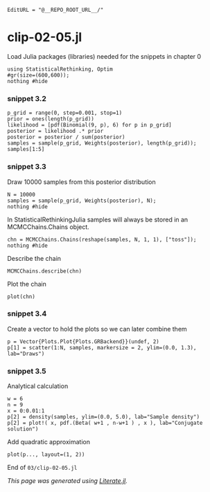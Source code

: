 ```@meta
EditURL = "@__REPO_ROOT_URL__/"
```

# clip-02-05.jl

Load Julia packages (libraries) needed  for the snippets in chapter 0

```@example clip-02-05
using StatisticalRethinking, Optim
#gr(size=(600,600));
nothing #hide
```

### snippet 3.2

```@example clip-02-05
p_grid = range(0, step=0.001, stop=1)
prior = ones(length(p_grid))
likelihood = [pdf(Binomial(9, p), 6) for p in p_grid]
posterior = likelihood .* prior
posterior = posterior / sum(posterior)
samples = sample(p_grid, Weights(posterior), length(p_grid));
samples[1:5]
```

### snippet 3.3
Draw 10000 samples from this posterior distribution

```@example clip-02-05
N = 10000
samples = sample(p_grid, Weights(posterior), N);
nothing #hide
```

In StatisticalRethinkingJulia samples will always be stored
in an MCMCChains.Chains object.

```@example clip-02-05
chn = MCMCChains.Chains(reshape(samples, N, 1, 1), ["toss"]);
nothing #hide
```

Describe the chain

```@example clip-02-05
MCMCChains.describe(chn)
```

Plot the chain

```@example clip-02-05
plot(chn)
```

### snippet 3.4

Create a vector to hold the plots so we can later combine them

```@example clip-02-05
p = Vector{Plots.Plot{Plots.GRBackend}}(undef, 2)
p[1] = scatter(1:N, samples, markersize = 2, ylim=(0.0, 1.3), lab="Draws")
```

### snippet 3.5

Analytical calculation

```@example clip-02-05
w = 6
n = 9
x = 0:0.01:1
p[2] = density(samples, ylim=(0.0, 5.0), lab="Sample density")
p[2] = plot!( x, pdf.(Beta( w+1 , n-w+1 ) , x ), lab="Conjugate solution")
```

Add quadratic approximation

```@example clip-02-05
plot(p..., layout=(1, 2))
```

End of `03/clip-02-05.jl`

*This page was generated using [Literate.jl](https://github.com/fredrikekre/Literate.jl).*

